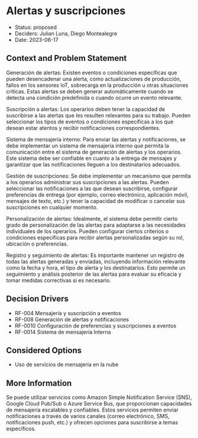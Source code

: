 # Alertas y suscripciones

* Status: proposed
* Deciders: Julian Luna, Diego Montealegre
* Date: 2023-06-17

## Context and Problem Statement

Generación de alertas: Existen eventos o condiciones específicas que pueden desencadenar una alerta, como actualizaciones de producción, fallos en los sensores IoT, sobrecarga en la producción u otras situaciones críticas. Estas alertas se deben generar automáticamente cuando se detecta una condición predefinida o cuando ocurre un evento relevante.

Suscripción a alertas: Los operarios deben tener la capacidad de suscribirse a las alertas que les resulten relevantes para su trabajo. Pueden seleccionar los tipos de eventos o condiciones específicas a los que desean estar atentos y recibir notificaciones correspondientes.

Sistema de mensajería interno: Para enviar las alertas y notificaciones, se debe implementar un sistema de mensajería interno que permita la comunicación entre el sistema de generación de alertas y los operarios. Este sistema debe ser confiable en cuanto a la entrega de mensajes y garantizar que las notificaciones lleguen a los destinatarios adecuados.

Gestión de suscripciones: Se debe implementar un mecanismo que permita a los operarios administrar sus suscripciones a las alertas. Pueden seleccionar las notificaciones a las que desean suscribirse, configurar preferencias de entrega (por ejemplo, correo electrónico, aplicación móvil, mensajes de texto, etc.) y tener la capacidad de modificar o cancelar sus suscripciones en cualquier momento.

Personalización de alertas: Idealmente, el sistema debe permitir cierto grado de personalización de las alertas para adaptarse a las necesidades individuales de los operarios. Pueden configurar ciertos criterios o condiciones específicas para recibir alertas personalizadas según su rol, ubicación o preferencias.

Registro y seguimiento de alertas: Es importante mantener un registro de todas las alertas generadas y enviadas, incluyendo información relevante como la fecha y hora, el tipo de alerta y los destinatarios. Esto permite un seguimiento y análisis posterior de las alertas para evaluar su eficacia y tomar medidas correctivas si es necesario.

## Decision Drivers

* RF-004	Mensajería y suscripción a eventos
* RF-008	Generación de alertas y notificaciones
* RF-0010	Configuración de preferencias y suscripciones a eventos
* RF-0014	Sistema de mensajería Interna

## Considered Options

* Uso de servicios de mensajería en la nube


## More Information

Se puede  utilizar servicios como Amazon Simple Notification Service (SNS), Google Cloud Pub/Sub o Azure Service Bus, que proporcionan capacidades de mensajería escalables y confiables. Estos servicios permiten enviar notificaciones a través de varios canales (correo electrónico, SMS, notificaciones push, etc.) y ofrecen opciones para suscribirse a temas específicos.